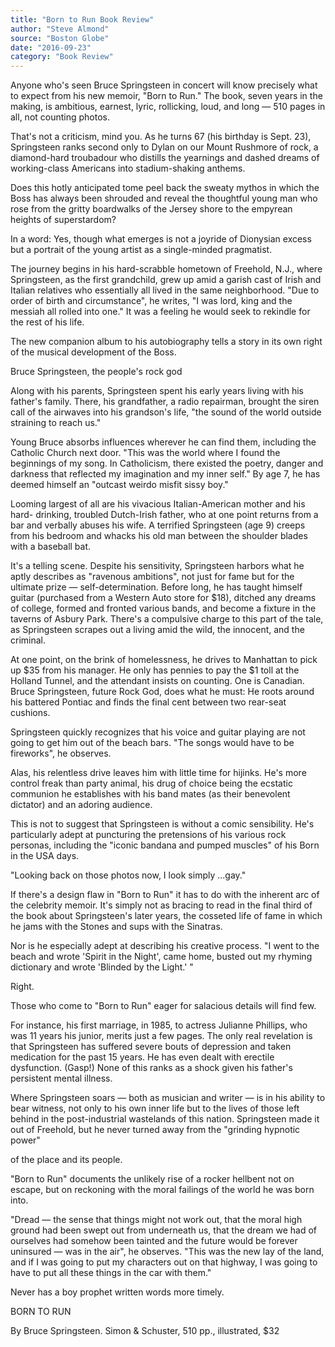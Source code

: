 ```yaml
---
title: "Born to Run Book Review"
author: "Steve Almond"
source: "Boston Globe"
date: "2016-09-23"
category: "Book Review"
---
```


Anyone who's seen Bruce Springsteen in concert will know precisely what to expect from his new memoir, "Born to Run." The book, seven years in the making, is ambitious, earnest, lyric, rollicking, loud, and long — 510 pages in all, not counting photos.

That's not a criticism, mind you. As he turns 67 (his birthday is Sept. 23), Springsteen ranks second only to Dylan on our Mount Rushmore of rock, a diamond-hard troubadour who distills the yearnings and dashed dreams of working-class Americans into stadium-shaking anthems.

Does this hotly anticipated tome peel back the sweaty mythos in which the Boss has always been shrouded and reveal the thoughtful young man who rose from the gritty boardwalks of the Jersey shore to the empyrean heights of superstardom?

In a word: Yes, though what emerges is not a joyride of Dionysian excess but a portrait of the young artist as a single-minded pragmatist.

The journey begins in his hard-scrabble hometown of Freehold, N.J., where Springsteen, as the first grandchild, grew up amid a garish cast of Irish and Italian relatives who essentially all lived in the same neighborhood. "Due to order of birth and circumstance", he writes, "I was lord, king and the messiah all rolled into one." It was a feeling he would seek to rekindle for the rest of his life.

The new companion album to his autobiography tells a story in its own right of the musical development of the Boss.

Bruce Springsteen, the people's rock god

Along with his parents, Springsteen spent his early years living with his father's family. There, his grandfather, a radio repairman, brought the siren call of the airwaves into his grandson's life, "the sound of the world outside straining to reach us."

Young Bruce absorbs influences wherever he can find them, including the Catholic Church next door. "This was the world where I found the beginnings of my song. In Catholicism, there existed the poetry, danger and darkness that reflected my imagination and my inner self." By age 7, he has deemed himself an "outcast weirdo misfit sissy boy."

Looming largest of all are his vivacious Italian-American mother and his hard- drinking, troubled Dutch-Irish father, who at one point returns from a bar and verbally abuses his wife. A terrified Springsteen (age 9) creeps from his bedroom and whacks his old man between the shoulder blades with a baseball bat.

It's a telling scene. Despite his sensitivity, Springsteen harbors what he aptly describes as "ravenous ambitions", not just for fame but for the ultimate prize — self-determination. Before long, he has taught himself guitar (purchased from a Western Auto store for $18), ditched any dreams of college, formed and fronted various bands, and become a fixture in the taverns of Asbury Park. There's a compulsive charge to this part of the tale, as Springsteen scrapes out a living amid the wild, the innocent, and the criminal.

At one point, on the brink of homelessness, he drives to Manhattan to pick up $35 from his manager. He only has pennies to pay the $1 toll at the Holland Tunnel, and the attendant insists on counting. One is Canadian. Bruce Springsteen, future Rock God, does what he must: He roots around his battered Pontiac and finds the final cent between two rear-seat cushions.

Springsteen quickly recognizes that his voice and guitar playing are not going to get him out of the beach bars. "The songs would have to be fireworks", he observes.

Alas, his relentless drive leaves him with little time for hijinks. He's more control freak than party animal, his drug of choice being the ecstatic communion he establishes with his band mates (as their benevolent dictator) and an adoring audience.

This is not to suggest that Springsteen is without a comic sensibility. He's particularly adept at puncturing the pretensions of his various rock personas, including the "iconic bandana and pumped muscles" of his Born in the USA days.

"Looking back on those photos now, I look simply ...gay."

If there's a design flaw in "Born to Run" it has to do with the inherent arc of the celebrity memoir. It's simply not as bracing to read in the final third of the book about Springsteen's later years, the cosseted life of fame in which he jams with the Stones and sups with the Sinatras.

Nor is he especially adept at describing his creative process. "I went to the beach and wrote 'Spirit in the Night', came home, busted out my rhyming dictionary and wrote 'Blinded by the Light.' "

Right.

Those who come to "Born to Run" eager for salacious details will find few.

For instance, his first marriage, in 1985, to actress Julianne Phillips, who was 11 years his junior, merits just a few pages. The only real revelation is that Springsteen has suffered severe bouts of depression and taken medication for the past 15 years. He has even dealt with erectile dysfunction. (Gasp!) None of this ranks as a shock given his father's persistent mental illness.

Where Springsteen soars — both as musician and writer — is in his ability to bear witness, not only to his own inner life but to the lives of those left behind in the post-industrial wastelands of this nation. Springsteen made it out of Freehold, but he never turned away from the "grinding hypnotic power"

of the place and its people.

"Born to Run" documents the unlikely rise of a rocker hellbent not on escape, but on reckoning with the moral failings of the world he was born into.

"Dread — the sense that things might not work out, that the moral high ground had been swept out from underneath us, that the dream we had of ourselves had somehow been tainted and the future would be forever uninsured — was in the air", he observes. "This was the new lay of the land, and if I was going to put my characters out on that highway, I was going to have to put all these things in the car with them."

Never has a boy prophet written words more timely.

BORN TO RUN

By Bruce Springsteen. Simon & Schuster, 510 pp., illustrated, $32

